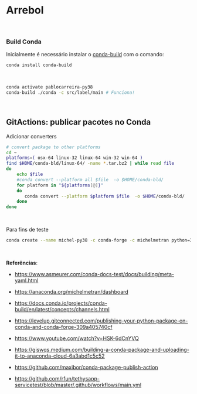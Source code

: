# Arrebol

<br>

### Build Conda

Inicialmente é necessário instalar o [conda-build](https://docs.conda.io/projects/conda-build/en/latest/index.html) com o comando:

```bash
conda install conda-build
```

<br>

```bash
conda activate pablocarreira-py38
conda-build ./conda -c src/label/main # Funciona!
```

<br>

## GitActions: publicar pacotes no Conda

Adicionar converters

```bash
# convert package to other platforms
cd ~
platforms=( osx-64 linux-32 linux-64 win-32 win-64 )
find $HOME/conda-bld/linux-64/ -name *.tar.bz2 | while read file
do
    echo $file
    #conda convert --platform all $file  -o $HOME/conda-bld/
    for platform in "${platforms[@]}"
    do
       conda convert --platform $platform $file  -o $HOME/conda-bld/
    done
done
```


<br>

 Para fins de teste

```bash
conda create --name michel-py38 -c conda-forge -c michelmetran python=3.8 jupyter jupyterlab jupyter_contrib_nbextensions nb_conda nbstripout nbconvert=5.6.1 arrebol pandas requests nodejs tornado=5.1.1
```

<br>

**Referências**:

- https://www.asmeurer.com/conda-docs-test/docs/building/meta-yaml.html

- https://anaconda.org/michelmetran/dashboard

- https://docs.conda.io/projects/conda-build/en/latest/concepts/channels.html

- https://levelup.gitconnected.com/publishing-your-python-package-on-conda-and-conda-forge-309a405740cf

- https://www.youtube.com/watch?v=HSK-6dCnYVQ

- https://giswqs.medium.com/building-a-conda-package-and-uploading-it-to-anaconda-cloud-6a3abd1c5c52

- https://github.com/maxibor/conda-package-publish-action

- https://github.com/rfun/tethysapp-servicetest/blob/master/.github/workflows/main.yml
